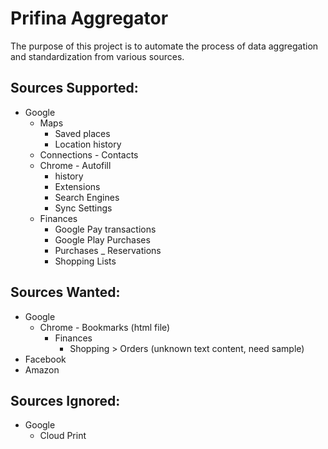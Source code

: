 # Prifina Aggregator

The purpose of this project is to automate the process of data aggregation and standardization from various sources.

## Sources Supported:
- Google
    - Maps
      - Saved places
      - Location history
    - Connections
		  - Contacts
    - Chrome
		  - Autofill
      - history
      - Extensions
      - Search Engines
      - Sync Settings 
    - Finances
      - Google Pay transactions
      - Google Play Purchases
      - Purchases _ Reservations
      - Shopping Lists

## Sources Wanted:
- Google
    - Chrome
		  - Bookmarks (html file)
		- Finances
			- Shopping > Orders (unknown text content, need sample)
- Facebook
- Amazon

## Sources Ignored:
- Google
    - Cloud Print